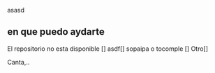 asasd
## en que puedo aydarte

El repositorio no esta disponible []
asdf[]
sopaipa o tocomple []
Otro[]

Canta,..
